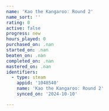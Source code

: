 ```yaml
---
name: 'Kao the Kangaroo: Round 2'
name_sort: ''
rating: 0
active: false
progress: new
hours_played: 0
purchased_on: .nan
started_on: .nan
beaten_on: .nan
completed_on: .nan
mastered_on: .nan
identifiers:
  - type: steam
    appid: '1048540'
    name: 'Kao the Kangaroo: Round 2'
    synced_on: '2024-10-10'

---
```

